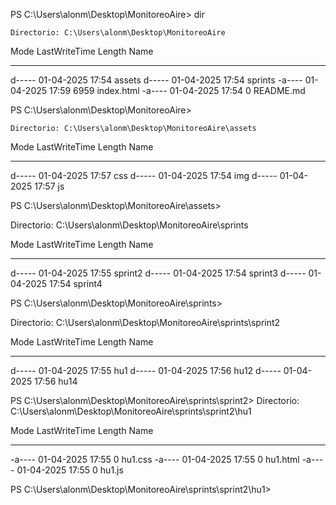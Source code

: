 PS C:\Users\alonm\Desktop\MonitoreoAire> dir


    Directorio: C:\Users\alonm\Desktop\MonitoreoAire


Mode                 LastWriteTime         Length Name
----                 -------------         ------ ----
d-----        01-04-2025     17:54                assets
d-----        01-04-2025     17:54                sprints
-a----        01-04-2025     17:59           6959 index.html
-a----        01-04-2025     17:54              0 README.md


PS C:\Users\alonm\Desktop\MonitoreoAire> 

    Directorio: C:\Users\alonm\Desktop\MonitoreoAire\assets


Mode                 LastWriteTime         Length Name
----                 -------------         ------ ----
d-----        01-04-2025     17:57                css
d-----        01-04-2025     17:54                img
d-----        01-04-2025     17:57                js


PS C:\Users\alonm\Desktop\MonitoreoAire\assets> 


 Directorio: C:\Users\alonm\Desktop\MonitoreoAire\sprints


Mode                 LastWriteTime         Length Name
----                 -------------         ------ ----
d-----        01-04-2025     17:55                sprint2
d-----        01-04-2025     17:54                sprint3
d-----        01-04-2025     17:54                sprint4


PS C:\Users\alonm\Desktop\MonitoreoAire\sprints> 

 Directorio: C:\Users\alonm\Desktop\MonitoreoAire\sprints\sprint2


Mode                 LastWriteTime         Length Name
----                 -------------         ------ ----
d-----        01-04-2025     17:55                hu1
d-----        01-04-2025     17:56                hu12
d-----        01-04-2025     17:56                hu14


PS C:\Users\alonm\Desktop\MonitoreoAire\sprints\sprint2> 
  Directorio: C:\Users\alonm\Desktop\MonitoreoAire\sprints\sprint2\hu1


Mode                 LastWriteTime         Length Name
----                 -------------         ------ ----
-a----        01-04-2025     17:55              0 hu1.css
-a----        01-04-2025     17:55              0 hu1.html
-a----        01-04-2025     17:55              0 hu1.js


PS C:\Users\alonm\Desktop\MonitoreoAire\sprints\sprint2\hu1> 